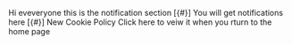 Hi eveveryone this is the notification section [{#}] You will get notifications here [{#}] New Cookie Policy <a onclik='setCookie("CA", "", 0)'>Click here</a> to veiw it when you rturn to the home page
